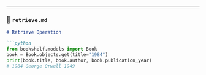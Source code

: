 
---

### 📄 `retrieve.md`
```markdown
# Retrieve Operation

```python
from bookshelf.models import Book
book = Book.objects.get(title="1984")
print(book.title, book.author, book.publication_year)
# 1984 George Orwell 1949
